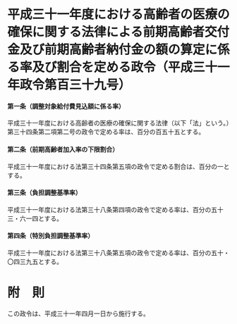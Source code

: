 # 平成三十一年度における高齢者の医療の確保に関する法律による前期高齢者交付金及び前期高齢者納付金の額の算定に係る率及び割合を定める政令（平成三十一年政令第百三十九号）
#### 第一条（調整対象給付費見込額に係る率）
平成三十一年度における高齢者の医療の確保に関する法律（以下「法」という。）第三十四条第二項第二号の政令で定める率は、百分の百五十五とする。
#### 第二条（前期高齢者加入率の下限割合）
平成三十一年度における法第三十四条第五項の政令で定める割合は、百分の一とする。
#### 第三条（負担調整基準率）
平成三十一年度における法第三十八条第四項の政令で定める率は、百分の五十三・六一四とする。
#### 第四条（特別負担調整基準率）
平成三十一年度における法第三十八条第五項の政令で定める率は、百分の五十・〇四三九五とする。
# 附　則
この政令は、平成三十一年四月一日から施行する。
